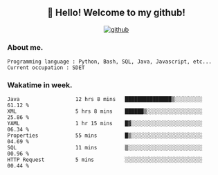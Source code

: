 <h2 align="center">👋 Hello! Welcome to my github! </h2>
<p align="center">
  <a href="https://github.com/usergwen"><img src="https://img.shields.io/badge/GitHub-24292e" alt="github"></a>
</p>

### About me.

```Plain Text
Programming language : Python, Bash, SQL, Java, Javascript, etc...
Current occupation : SDET
```
### Wakatime in week.

<!--START_SECTION:waka-->

```text
Java                  12 hrs 8 mins   ███████████████▒░░░░░░░░░   61.12 %
XML                   5 hrs 8 mins    ██████▒░░░░░░░░░░░░░░░░░░   25.86 %
YAML                  1 hr 15 mins    █▓░░░░░░░░░░░░░░░░░░░░░░░   06.34 %
Properties            55 mins         █▒░░░░░░░░░░░░░░░░░░░░░░░   04.69 %
SQL                   11 mins         ▒░░░░░░░░░░░░░░░░░░░░░░░░   00.96 %
HTTP Request          5 mins          ░░░░░░░░░░░░░░░░░░░░░░░░░   00.44 %
```

<!--END_SECTION:waka-->

